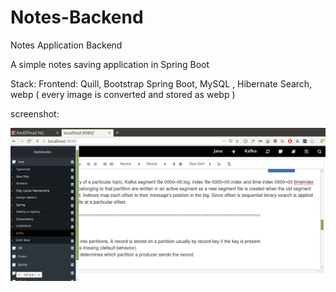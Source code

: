 # Notes-Backend
Notes Application Backend

A simple notes saving application in Spring Boot

Stack:
Frontend: Quill, Bootstrap
Spring Boot, MySQL , Hibernate Search, webp ( every image is converted and stored as webp )

screenshot:

![Alt text](/screenshots/2020-05-14-20-13-18-Thursday.png?raw=true)

